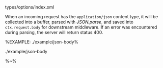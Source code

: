 <typedef narrow name="JSONBodyOptions">types/options/index.xml</typedef>

When an incoming request has the `application/json` content type, it will be collected into a buffer, parsed with _JSON.parse_, and saved into `ctx.request.body` for downstream middleware. If an error was encountered during parsing, the server will return status 400.

%EXAMPLE: ./example/json-body%

<fork lang="js">./example/json-body</fork>

%~%